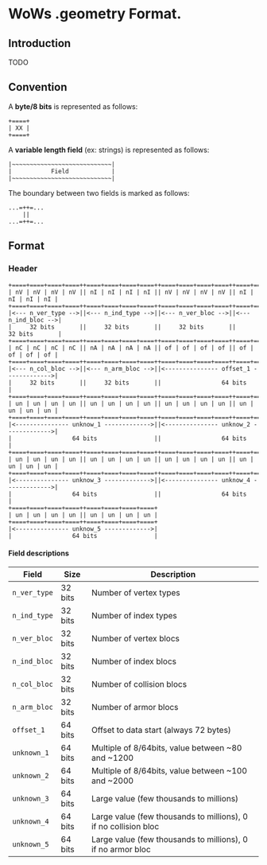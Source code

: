 # WoWs .geometry Format.

## Introduction

TODO

## Convention

A **byte/8 bits** is represented as follows:
```
+====+
| XX |
+====+
```

A **variable length field** (ex: strings) is represented as follows:

```
|~~~~~~~~~~~~~~~~~~~~~~~~~~~~|
|           Field            |
|~~~~~~~~~~~~~~~~~~~~~~~~~~~~|
```

The boundary between two fields is marked as follows:

```
...=++=...
    ||
...=++=...
```

## Format

### Header

```
+====+====+====+====++====+====+====+====++====+====+====+====++====+====+====+====+
| nV | nV | nV | nV || nI | nI | nI | nI || nV | nV | nV | nV || nI | nI | nI | nI |
+====+====+====+====++====+====+====+====++====+====+====+====++====+====+====+====+
|<--- n_ver_type -->||<--- n_ind_type -->||<--- n_ver_bloc -->||<--- n_ind_bloc -->|
|     32 bits       ||     32 bits       ||     32 bits       ||     32 bits       |
+====+====+====+====++====+====+====+====++====+====+====+====++====+====+====+====+
| nC | nC | nC | nC || nA | nA | nA | nA || of | of | of | of || of | of | of | of |
+====+====+====+====++====+====+====+====++====+====+====+====++====+====+====+====+
|<--- n_col_bloc -->||<--- n_arm_bloc -->||<--------------- offset_1 ------------->|
|     32 bits       ||     32 bits       ||                 64 bits                |
+====+====+====+====++====+====+====+====++====+====+====+====++====+====+====+====+
| un | un | un | un || un | un | un | un || un | un | un | un || un | un | un | un |
+====+====+====+====++====+====+====+====++====+====+====+====++====+====+====+====+
|<--------------- unknow_1 ------------->||<--------------- unknow_2 ------------->|
|                 64 bits                ||                 64 bits                |
+====+====+====+====++====+====+====+====++====+====+====+====++====+====+====+====+
| un | un | un | un || un | un | un | un || un | un | un | un || un | un | un | un |
+====+====+====+====++====+====+====+====++====+====+====+====++====+====+====+====+
|<--------------- unknow_3 ------------->||<--------------- unknow_4 ------------->|
|                 64 bits                ||                 64 bits                |
+====+====+====+====++====+====+====+====+
| un | un | un | un || un | un | un | un |
+====+====+====+====++====+====+====+====+
|<--------------- unknow_5 ------------->|
|                 64 bits                |
```

#### Field descriptions

| Field                | Size    | Description                                                                                     |
|----------------------|---------|-------------------------------------------------------------------------------------------------|
| `n_ver_type`         | 32 bits | Number of vertex types                                                                          |
| `n_ind_type`         | 32 bits | Number of index types                                                                           |
| `n_ver_bloc`         | 32 bits | Number of vertex blocs                                                                          |
| `n_ind_bloc`         | 32 bits | Number of index blocs                                                                           |
| `n_col_bloc`         | 32 bits | Number of collision blocs                                                                       |
| `n_arm_bloc`         | 32 bits | Number of armor blocs                                                                           |
| `offset_1`           | 64 bits | Offset to data start (always 72 bytes)                                                          |
| `unknown_1`          | 64 bits | Multiple of 8/64bits, value between ~80 and ~1200  | offset?                                    |
| `unknown_2`          | 64 bits | Multiple of 8/64bits, value between ~100 and ~2000 | offset?                                    |
| `unknown_3`          | 64 bits | Large value (few thousands to millions) | vertex count?                                         |
| `unknown_4`          | 64 bits | Large value (few thousands to millions), 0 if no collision bloc | vertex count collision block? |
| `unknown_5`          | 64 bits | Large value (few thousands to millions), 0 if no armor bloc     | vertex count armor block?     |

